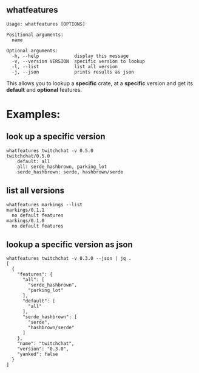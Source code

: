 ## whatfeatures
```
Usage: whatfeatures [OPTIONS]

Positional arguments:
  name

Optional arguments:
  -h, --help             display this message
  -v, --version VERSION  specific version to lookup
  -l, --list             list all version
  -j, --json             prints results as json
```

This allows you to lookup a **specific** crate, at a **specific** version and get its **default** and **optional** features.

# Examples:

## look up a specific version
```
whatfeatures twitchchat -v 0.5.0
twitchchat/0.5.0    
    default: all
    all: serde_hashbrown, parking_lot
    serde_hashbrown: serde, hashbrown/serde
```

## list all versions
```
whatfeatures markings --list
markings/0.1.1
  no default features
markings/0.1.0
  no default features
```

## lookup a specific version as json
```
whatfeatures twitchchat -v 0.3.0 --json | jq .    
[
  {
    "features": {
      "all": [
        "serde_hashbrown",
        "parking_lot"
      ],
      "default": [
        "all"
      ],
      "serde_hashbrown": [
        "serde",
        "hashbrown/serde"
      ]
    },
    "name": "twitchchat",
    "version": "0.3.0",
    "yanked": false
  }
]
```
